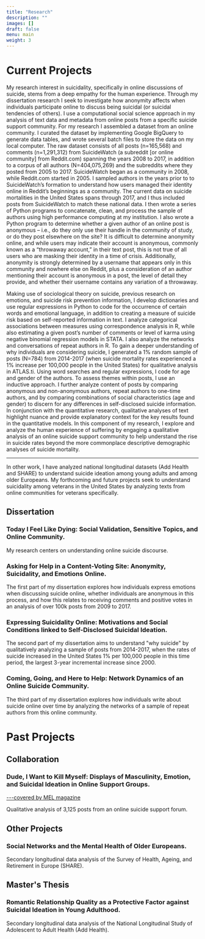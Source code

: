 ```yaml
---
title: "Research"
description: ""
images: []
draft: false
menu: main
weight: 3
---
```

<h1> Current Projects</h1>
<p>My research interest in suicidality, specifically in online discussions of suicide, stems from a deep empathy for the human experience. Through my dissertation research I seek to investigate how anonymity affects when individuals participate online to discuss being suicidal (or suicidal tendencies of others). I use a computational social science approach in my analysis of text data and metadata from online posts from a specific suicide support community. For my research I assembled a dataset from an online community. I curated the dataset by implementing Google BigQuery to generate data tables, and wrote several batch files to store the data on my local computer. The raw dataset consists of all posts (n=165,568) and comments (n=1,291,312) from SuicideWatch (a subreddit [or online community] from Reddit.com) spanning the years 2008 to 2017, in addition to a corpus of all authors (N=404,075,269) and the subreddits where they posted from 2005 to 2017. SuicideWatch began as a community in 2008, while Reddit.com started in 2005. I sampled authors in the years prior to to SuicideWatch’s formation to understand how users managed their identity online in Reddit’s beginnings as a community. The current data on suicide mortalities in the United States spans through 2017, and I thus included posts from SuicideWatch to match these national data.  I then wrote a series of Python programs to concatenate, clean, and process the sample of authors using high performance computing at my institution.  I also wrote a Python program to determine whether a given author of an online post is anonymous – i.e., do they only use their handle in the community of study, or do they post elsewhere on the site? It is difficult to determine anonymity online, and while users may indicate their account is anonymous, commonly known as a “throwaway account,” in their text post, this is not true of all users who are masking their identity in a time of crisis. Additionally, anonymity is strongly determined by a username that appears only in this community and nowhere else on Reddit, plus a consideration of an author mentioning their account is anonymous in a post, the level of detail they provide, and whether their username contains any variation of a throwaway.</p>

<p>Making use of sociological theory on suicide, previous research on emotions, and suicide risk prevention information, I develop dictionaries and use regular expressions in Python to code for the occurrence of certain words and emotional language, in addition to creating a measure of suicide risk based on self-reported information in text. I analyze categorical associations between measures using correspondence analysis in R, while also estimating a given post’s number of comments or level of karma using negative binomial regression models in STATA. I also analyze the networks and conversations of repeat authors in R. To gain a deeper understanding of why individuals are considering suicide, I generated a 1% random sample of posts (N=784) from 2014-2017 (when suicide mortality rates experienced a 1% increase per 100,000 people in the United States) for qualitative analysis in ATLAS.ti. Using word searches and regular expressions, I code for age and gender of the authors. To assess themes within posts, I use an inductive approach. I further analyze content of posts by comparing anonymous and non-anonymous authors, repeat authors to one-time authors, and by comparing combinations of social characteristics (age and gender) to discern for any differences in self-disclosed suicide information. In conjunction with the quantitative research, qualitative analyses of text highlight nuance and provide explanatory context for the key results found in the quantitative models. In this component of my research, I explore and analyze the human experience of suffering by engaging a qualitative analysis of an online suicide support community to help understand the rise in suicide rates beyond the more commonplace descriptive demographic analyses of suicide mortality. 
</p>

<hr>
<p>In other work, I have analyzed national longitudinal datasets (Add Health and SHARE) to understand suicide ideation among young adults and among older Europeans. My forthcoming and future projects seek to understand suicidality among veterans in the United States by analyzing texts from online communities for veterans specifically.</p>
  <h2>Dissertation</h2>
  <h3>Today I Feel Like Dying: Social Validation, Sensitive Topics, and Online Community.</h3>
 My research centers on understanding online suicide discourse. 
  
<h3>Asking for Help in a Content-Voting Site: Anonymity, Suicidality, and Emotions Online.</h3>
The first part of my dissertation explores how individuals express emotions when discussing suicide online, whether individuals are anonymous in this process, and how this relates to receiving comments and positive votes in an analysis of over 100k posts from 2009 to 2017. 
<h3>Expressing Suicidality Online: Motivations and Social Conditions linked to Self-Disclosed Suicidal Ideation.</h3>
  The second part of my dissertation aims to understand "why suicide" by qualitatively analyzing a sample of posts from 2014-2017, when the rates of suicide increased in the United States 1% per 100,000 people in this time period, the largest 3-year incremental increase since 2000. 
  <h3>Coming, Going, and Here to Help: Network Dynamics of an Online Suicide Community.</h3>
  The third part of my dissertation explores how individuals write about suicide online over time by analyzing the networks of a sample of repeat authors from this online community. 
  
  
<h1>Past Projects</h1>
<h2>Collaboration</h2>
<h3>Dude, I Want to Kill Myself: Displays of Masculinity, Emotion, and Suicidal Ideation in Online Support Groups.</h3>
<a href="https://melmagazine.com/en-us/story/for-suicidal-men-this-subreddit-can-be-the-difference-between-life-and-death">---covered by MEL magazine</a>

Qualitative analysis of 3,125 posts from an online suicide support forum. 

<h2>Other Projects</h2>
<h3>Social Networks and the Mental Health of Older Europeans.</h3>
Secondary longitudinal data analysis of the Survey of Health, Ageing, and Retirement in Europe (SHARE).

<h2>Master's Thesis</h2>
<h3>Romantic Relationship Quality as a Protective Factor against Suicidal Ideation in Young Adulthood.</h3>
Secondary longitudinal data analysis of the National Longitudinal Study of Adolescent to Adult Health (Add Health).  
